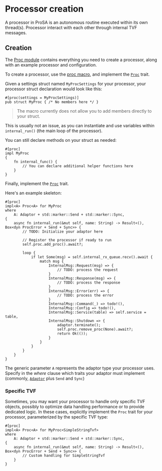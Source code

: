# Processor creation

A processor in ProSA is an autonomous routine executed within its own thread(s).
Processor interact with each other through internal TVF messages.

## Creation

The [Proc module](https://docs.rs/prosa/latest/prosa/core/proc/index.html) contains everything you need to create a processor, along with an example processor and configuration.

To create a processor, use the [proc macro](https://docs.rs/prosa/latest/prosa/core/proc/attr.proc.html), and implement the [`Proc`](https://docs.rs/prosa/latest/prosa/core/proc/trait.Proc.html) trait.

Given a settings struct named `MyProcSettings` for your processor, your processor struct declaration would look like this:
```rust,noplayground
#[proc(settings = MyProcSettings)]
pub struct MyProc { /* No members here */ }
```

> The macro currently does not allow you to add members directly to your struct.

This is usually not an issue, as you can instantiate and use variables within `internal_run()` (the main loop of the processor).

You can still declare methods on your struct as needed:
```rust,noplayground
#[proc]
impl MyProc
{
    fn internal_func() {
        // You can declare additional helper functions here
    }
}
```

Finally, implement the [`Proc`](https://docs.rs/prosa/latest/prosa/core/proc/trait.Proc.html) trait.

Here's an example skeleton:
```rust,noplayground
#[proc]
impl<A> Proc<A> for MyProc
where
    A: Adaptor + std::marker::Send + std::marker::Sync,
{
    async fn internal_run(&mut self, name: String) -> Result<(), Box<dyn ProcError + Send + Sync>> {
        // TODO: Initialize your adaptor here

        // Register the processor if ready to run
        self.proc.add_proc().await?;

        loop {
            if let Some(msg) = self.internal_rx_queue.recv().await {
                match msg {
                    InternalMsg::Request(msg) => {
                        // TODO: process the request
                    }
                    InternalMsg::Response(msg) => {
                        // TODO: process the response
                    }
                    InternalMsg::Error(err) => {
                        // TODO: process the error
                    }
                    InternalMsg::Command(_) => todo!(),
                    InternalMsg::Config => todo!(),
                    InternalMsg::Service(table) => self.service = table,
                    InternalMsg::Shutdown => {
                        adaptor.terminate();
                        self.proc.remove_proc(None).await?;
                        return Ok(());
                    }
                }
            }
        }
    }
}
```

The generic parameter `A` represents the adaptor type your processor uses.
Specify in the _where_ clause which traits your adaptor must implement (commonly, [`Adaptor`](https://docs.rs/prosa/latest/prosa/core/adaptor/trait.Adaptor.html) plus `Send` and `Sync`)

### Specific TVF

Sometimes, you may want your processor to handle only specific TVF objects, possibly to optimize data handling performance or to provide dedicated logic.
In these cases, explicitly implement the `Proc` trait for your processor, parameterized by the specific TVF type:

```rust,noplayground
#[proc]
impl<A> Proc<A> for MyProc<SimpleStringTvf>
where
    A: Adaptor + std::marker::Send + std::marker::Sync,
{
    async fn internal_run(&mut self, name: String) -> Result<(), Box<dyn ProcError + Send + Sync>> {
        // Custom handling for SimpleStringTvf
    }
}
```
